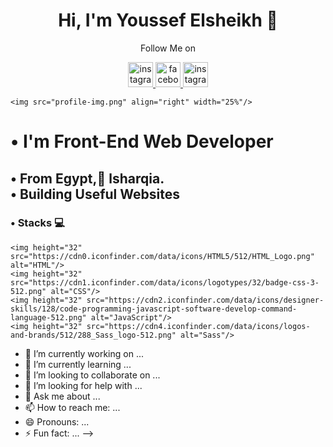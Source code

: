   <h1 align="center">Hi, I'm Youssef Elsheikh 👋</h1>
  <p align="center" >Follow Me on</p>
  <p align="center" >
      <a href="https://www.instagram.com/youssef.elshekh.73/">
        <img height="40" src="https://cdn3.iconfinder.com/data/icons/2018-social-media-logotypes/1000/2018_social_media_popular_app_logo_instagram-512.png" alt="instagram">
      </a>
      <a href="https://www.facebook.com/youssef.elshekh.73">
        <img height="40" src="https://cdn2.iconfinder.com/data/icons/social-media-2285/512/1_Facebook_colored_svg_copy-512.png" alt="facebook">
      </a>
      <a href="https://twitter.com/Youssef13105832">
        <img height="40" src="https://cdn3.iconfinder.com/data/icons/capsocial-round/500/twitter-512.png" alt="instagram">
      </a>
    </p>
    
    <img src="profile-img.png" align="right" width="25%"/>
  <h1>• I'm Front-End Web Developer</h1>
  <h2>• From Egypt, ِlsharqia. <br>• Building Useful Websites</h2>
  
  ### • Stacks :computer:
  

    <img height="32" src="https://cdn0.iconfinder.com/data/icons/HTML5/512/HTML_Logo.png" alt="HTML"/>
    <img height="32" src="https://cdn1.iconfinder.com/data/icons/logotypes/32/badge-css-3-512.png" alt="CSS"/>
    <img height="32" src="https://cdn2.iconfinder.com/data/icons/designer-skills/128/code-programming-javascript-software-develop-command-language-512.png" alt="JavaScript"/>
    <img height="32" src="https://cdn4.iconfinder.com/data/icons/logos-and-brands/512/288_Sass_logo-512.png" alt="Sass"/>






- 🔭 I’m currently working on ...
- 🌱 I’m currently learning ...
- 👯 I’m looking to collaborate on ...
- 🤔 I’m looking for help with ...
- 💬 Ask me about ...
- 📫 How to reach me: ...
- 😄 Pronouns: ...
- ⚡ Fun fact: ...
-->
